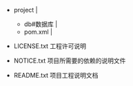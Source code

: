 + project
  |
  + db#数据库
  |
  + pom.xml
  |
  
+ LICENSE.txt   工程许可说明
+ NOTICE.txt   项目所需要的依赖的说明文件
+ README.txt 项目工程说明文档
